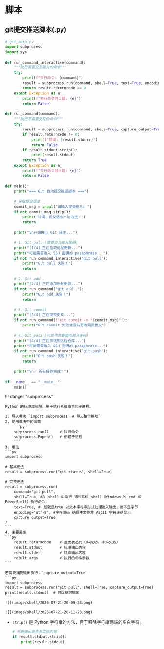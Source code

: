# 脚本

## git提交推送脚本(.py)
```python
# git_auto.py
import subprocess
import sys

def run_command_interactive(command):
    """执行需要交互输入的命令"""
    try:
        print(f"执行命令: {command}")
        result = subprocess.run(command, shell=True, text=True, encoding='utf-8')
        return result.returncode == 0
    except Exception as e:
        print(f"执行命令时出错: {e}")
        return False

def run_command(command):
    """执行不需要交互的命令"""
    try:
        result = subprocess.run(command, shell=True, capture_output=True, text=True, encoding='utf-8')
        if result.returncode != 0:
            print(f"错误: {result.stderr}")
            return False
        if result.stdout.strip():
            print(result.stdout)
        return True
    except Exception as e:
        print(f"执行命令时出错: {e}")
        return False

def main():
    print("=== Git 自动提交推送脚本 ===")
    
    # 获取提交信息
    commit_msg = input("请输入提交信息: ")
    if not commit_msg.strip():
        print("错误：提交信息不能为空！")
        return
    
    print("\n开始执行 Git 操作...")
    
    # 1. Git pull (需要交互输入密码)
    print("[1/4] 正在拉取远程更新...")
    print("可能需要输入 SSH 密钥的 passphrase...")
    if not run_command_interactive("git pull"):
        print("Git pull 失败！")
        return
    
    # 2. Git add .
    print("[2/4] 正在添加所有更改...")
    if not run_command("git add ."):
        print("Git add 失败！")
        return
    
    # 3. Git commit
    print("[3/4] 正在提交更改...")
    if not run_command(f'git commit -m "{commit_msg}"'):
        print("Git commit 失败或没有更改需要提交")
    
    # 4. Git push (可能也需要交互输入密码)
    print("[4/4] 正在推送到远程仓库...")
    print("可能需要输入 SSH 密钥的 passphrase...")
    if not run_command_interactive("git push"):
        print("Git push 失败！")
        return
    
    print("\n✅ 所有操作完成！")

if __name__ == "__main__":
    main()
```

!!! danger "subprocess"


    Python 的标准库模块，用于执行系统命令和子进程。

    1. 导入模块 `import subprocess  # 导入整个模块`
    2. 使用模块中的函数 
        ```py
        subprocess.run()     # 执行命令
        subprocess.Popen()   # 创建子进程
        ```
    3. 用法
    ```py
    import subprocess

    # 基本用法
    result = subprocess.run("git status", shell=True)

    # 完整用法
    result = subprocess.run(
        command="git pull",
        shell=True, #在 shell 中执行 通过系统 shell（Windows 的 cmd 或 PowerShell）执行命令
        text=True, #一般就是true 以文本字符串形式处理输入输出，而不是字节
        encoding='utf-8', #字符编码 确保中文等非 ASCII 字符正确显示
        capture_output=True
    )
    ```
    4. 主要属性
    ```py
        result.returncode    # 退出状态码（0=成功，非0=失败）
        result.stdout        # 标准输出内容
        result.stderr        # 错误输出内容
        result.args          # 执行的命令参数
    ```

    若需要捕获输出执行：`capture_output=True`
    ```py
    import subprocess
    result = subprocess.run("git pull", shell=True, capture_output=True)
    print(result.stdout)  # 可以获取输出
    ```
    ![](image/shell/2025-07-21-20-09-23.png)

    ![](image/shell/2025-07-21-20-11-23.png)

- `strip()` 是 Python 字符串的方法，用于移除字符串两端的空白字符。
    ```py
    # 判断输出是否有实际内容
    if result.stdout.strip():
        print(result.stdout)
    ```



